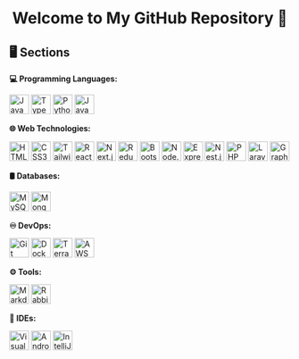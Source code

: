<h1 align="center">Welcome to My GitHub Repository 👋</h1>


## 🖥️ Sections

<p><strong>💻 Programming Languages:</strong></p>
<p>
  <img src="https://img.shields.io/badge/JavaScript-F7DF1E?style=flat-square&logo=javascript&logoColor=white" alt="JavaScript" width="35" height="35" />
  <img src="https://img.shields.io/badge/TypeScript-3178C6?style=flat-square&logo=typescript&logoColor=white" alt="TypeScript" width="35" height="35" />
  <img src="https://img.shields.io/badge/Python-3776AB?style=flat-square&logo=python&logoColor=white" alt="Python" width="35" height="35" />
  <img src="https://img.shields.io/badge/Java-007396?style=flat-square&logo=java&logoColor=white" alt="Java" width="35" height="35" />
</p>

<p><strong>🌐 Web Technologies:</strong></p>
<p>
  <img src="https://img.shields.io/badge/HTML5-E34F26?style=flat-square&logo=html5&logoColor=white" alt="HTML5" width="35" height="35" />
  <img src="https://img.shields.io/badge/CSS3-1572B6?style=flat-square&logo=css3&logoColor=white" alt="CSS3" width="35" height="35" />
  <img src="https://img.shields.io/badge/TailwindCSS-06B6D4?style=flat-square&logo=tailwindcss&logoColor=white" alt="TailwindCSS" width="35" height="35" />
  <img src="https://img.shields.io/badge/React.js-61DAFB?style=flat-square&logo=react&logoColor=white" alt="React.js" width="35" height="35" />
  <img src="https://img.shields.io/badge/Next.js-000000?style=flat-square&logo=next.js&logoColor=white" alt="Next.js" width="35" height="35" />
  <img src="https://img.shields.io/badge/Redux-764ABC?style=flat-square&logo=redux&logoColor=white" alt="Redux" width="35" height="35" />
  <img src="https://img.shields.io/badge/Bootstrap-563D7C?style=flat-square&logo=bootstrap&logoColor=white" alt="Bootstrap" width="35" height="35" />
  <img src="https://img.shields.io/badge/Node.js-339933?style=flat-square&logo=node.js&logoColor=white" alt="Node.js" width="35" height="35" />
  <img src="https://img.shields.io/badge/Express.js-000000?style=flat-square&logo=express&logoColor=white" alt="Express.js" width="35" height="35" />
  <img src="https://img.shields.io/badge/Nest.js-E0234E?style=flat-square&logo=nestjs&logoColor=white" alt="Nest.js" width="35" height="35" />
  <img src="https://img.shields.io/badge/PHP-777BB4?style=flat-square&logo=php&logoColor=white" alt="PHP" width="35" height="35" />
  <img src="https://img.shields.io/badge/Laravel-FF2D20?style=flat-square&logo=laravel&logoColor=white" alt="Laravel" width="35" height="35" />
  <img src="https://img.shields.io/badge/GraphQL-E10098?style=flat-square&logo=graphql&logoColor=white" alt="GraphQL" width="35" height="35" />
</p>

<p><strong>🛢 Databases:</strong></p>
<p>
  <img src="https://img.shields.io/badge/MySQL-4479A1?style=flat-square&logo=mysql&logoColor=white" alt="MySQL" width="35" height="35" />
  <img src="https://img.shields.io/badge/MongoDB-47A248?style=flat-square&logo=mongodb&logoColor=white" alt="MongoDB" width="35" height="35" />
</p>

<p><strong>♾️ DevOps:</strong></p>
<p>
  <img src="https://img.shields.io/badge/Git-F05032?style=flat-square&logo=git&logoColor=white" alt="Git" width="35" height="35" />
  <img src="https://img.shields.io/badge/Docker-2496ED?style=flat-square&logo=docker&logoColor=white" alt="Docker" width="35" height="35" />
  <img src="https://img.shields.io/badge/Terraform-7B42BC?style=flat-square&logo=terraform&logoColor=white" alt="Terraform" width="35" height="35" />
  <img src="https://img.shields.io/badge/AWS-232F3E?style=flat-square&logo=amazonaws&logoColor=white" alt="AWS" width="35" height="35" />
</p>

<p><strong>⚙️ Tools:</strong></p>
<p>
  <img src="https://img.shields.io/badge/Markdown-000000?style=flat-square&logo=markdown&logoColor=white" alt="Markdown" width="35" height="35" />
  <img src="https://img.shields.io/badge/RabbitMQ-FF6600?style=flat-square&logo=rabbitmq&logoColor=white" alt="RabbitMQ" width="35" height="35" />
</p>

<p><strong>🔧 IDEs:</strong></p>
<p>
  <img src="https://img.shields.io/badge/Visual%20Studio%20Code-007ACC?style=flat-square&logo=visual-studio-code&logoColor=white" alt="Visual Studio Code" width="35" height="35" />
  <img src="https://img.shields.io/badge/Android%20Studio-3DDC84?style=flat-square&logo=android-studio&logoColor=white" alt="Android Studio" width="35" height="35" />
  <img src="https://img.shields.io/badge/IntelliJ%20IDEA-000000?style=flat-square&logo=intellij-idea&logoColor=white" alt="IntelliJ IDEA" width="35" height="35" />
</p>
